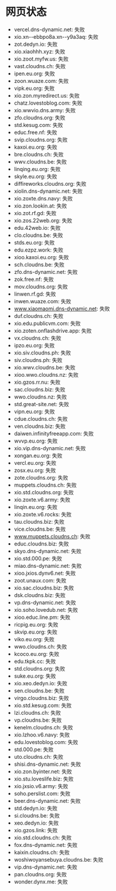 # 网页状态
- vercel.dns-dynamic.net: 失败
- xio.xn--ebbpo8a.xn--y9a3aq: 失败
- zot.dedyn.io: 失败
- xio.xiaohhh.xyz: 失败
- xio.zoot.myfw.us: 失败
- vast.cloudns.ch: 失败
- ipen.eu.org: 失败
- zoon.wuaze.com: 失败
- vipk.eu.org: 失败
- xio.zon.myredirect.us: 失败
- chatz.lovestoblog.com: 失败
- xio.wwvio.dns.army: 失败
- zfo.cloudns.org: 失败
- std.kesug.com: 失败
- educ.free.nf: 失败
- svip.cloudns.org: 失败
- kaxoi.eu.org: 失败
- bre.cloudns.ch: 失败
- wwv.cloudns.be: 失败
- linqing.eu.org: 失败
- skyle.eu.org: 失败
- diffireworks.cloudns.org: 失败
- xiolin.dns-dynamic.net: 失败
- xio.zoxte.dns.navy: 失败
- xio.zon.lookin.at: 失败
- xio.zot.rf.gd: 失败
- xio.zos.22web.org: 失败
- edu.42web.io: 失败
- clo.cloudns.be: 失败
- stds.eu.org: 失败
- edu.ezpz.work: 失败
- xioo.kaxoi.eu.org: 失败
- sch.cloudns.be: 失败
- zfo.dns-dynamic.net: 失败
- zok.free.nf: 失败
- mov.cloudns.org: 失败
- linwen.rf.gd: 失败
- inwen.wuaze.com: 失败
- www.xiaomaomi.dns-dynamic.net: 失败
- duf.cloudns.ch: 失败
- xio.edu.publicvm.com: 失败
- xio.zoten.onflashdrive.app: 失败
- vx.cloudns.ch: 失败
- ipzo.eu.org: 失败
- xio.siv.cloudns.ph: 失败
- siv.cloudns.ph: 失败
- xio.wwv.cloudns.be: 失败
- xioo.wwo.cloudns.nz: 失败
- xio.gzos.rr.nu: 失败
- sac.cloudns.biz: 失败
- wwo.cloudns.nz: 失败
- std.great-site.net: 失败
- vipn.eu.org: 失败
- cdue.cloudns.ch: 失败
- ven.cloudns.biz: 失败
- daiwen.infinityfreeapp.com: 失败
- wvvp.eu.org: 失败
- xio.vip.dns-dynamic.net: 失败
- xongan.eu.org: 失败
- vercl.eu.org: 失败
- zosx.eu.org: 失败
- zote.cloudns.org: 失败
- muppets.cloudns.ch: 失败
- xio.std.cloudns.org: 失败
- xio.zoxte.v6.army: 失败
- linqin.eu.org: 失败
- xio.zoxte.v6.rocks: 失败
- tau.cloudns.biz: 失败
- vice.cloudns.be: 失败
- www.muppets.cloudns.ch: 失败
- educ.cloudns.biz: 失败
- skyo.dns-dynamic.net: 失败
- xio.std.000.pe: 失败
- miao.dns-dynamic.net: 失败
- xioo.jxios.dynv6.net: 失败
- zoot.unaux.com: 失败
- xio.sac.cloudns.biz: 失败
- dsk.cloudns.biz: 失败
- vp.dns-dynamic.net: 失败
- xio.soho.lovedub.net: 失败
- xioo.educ.line.pm: 失败
- ricpig.eu.org: 失败
- skvip.eu.org: 失败
- viko.eu.org: 失败
- wwo.cloudns.ch: 失败
- kcoco.eu.org: 失败
- edu.tkpk.cc: 失败
- std.cloudns.org: 失败
- suke.eu.org: 失败
- xio.xeo.dedyn.io: 失败
- sen.cloudns.be: 失败
- virgo.cloudns.biz: 失败
- xio.std.kesug.com: 失败
- lzi.cloudns.ch: 失败
- vp.cloudns.be: 失败
- kenelm.cloudns.ch: 失败
- xio.lzhoo.v6.navy: 失败
- edu.lovestoblog.com: 失败
- std.000.pe: 失败
- uto.cloudns.ch: 失败
- shisi.dns-dynamic.net: 失败
- xio.zon.byinter.net: 失败
- xio.stu.loveslife.biz: 失败
- xio.jxsio.v6.army: 失败
- soho.perslist.com: 失败
- beer.dns-dynamic.net: 失败
- std.dedyn.io: 失败
- si.cloudns.be: 失败
- xeo.dedyn.io: 失败
- xio.gzos.link: 失败
- xio.std.cloudns.ch: 失败
- fox.dns-dynamic.net: 失败
- kaixin.cloudns.ch: 失败
- woshiwoyansebuya.cloudns.be: 失败
- vip.dns-dynamic.net: 失败
- pan.cloudns.org: 失败
- wonder.dynx.me: 失败
